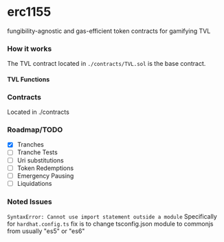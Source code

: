# erc1155

fungibility-agnostic and gas-efficient token contracts for gamifying TVL

### How it works

The TVL contract located in `./contracts/TVL.sol` is the base contract.

#### TVL Functions

### Contracts

Located in ./contracts

### Roadmap/TODO

- [x] Tranches
- [ ] Tranche Tests
- [ ] Uri substitutions
- [ ] Token Redemptions
- [ ] Emergency Pausing
- [ ] Liquidations

### Noted Issues

`SyntaxError: Cannot use import statement outside a module`
Specifically for `hardhat.config.ts`
fix is to change tsconfig.json module to commonjs from usually "es5" or "es6"
